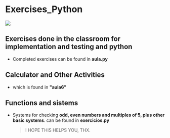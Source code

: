 # Exercises_Python 

<p align="corner">
  <a href="https://skillicons.dev">
    <img src="https://skillicons.dev/icons?i=py" />
  </a>
</p>

## Exercises done in the classroom for implementation and testing and python
- Completed exercises can be found in **aula.py**
## Calculator and Other Activities 
- which is found in **"aula6"**
## Functions and sistems
- Systems for checking **odd, even numbers and multiples of 5, plus other basic systems**. can be found in **exercicios.py**

   >I HOPE THIS HELPS YOU, THX.
